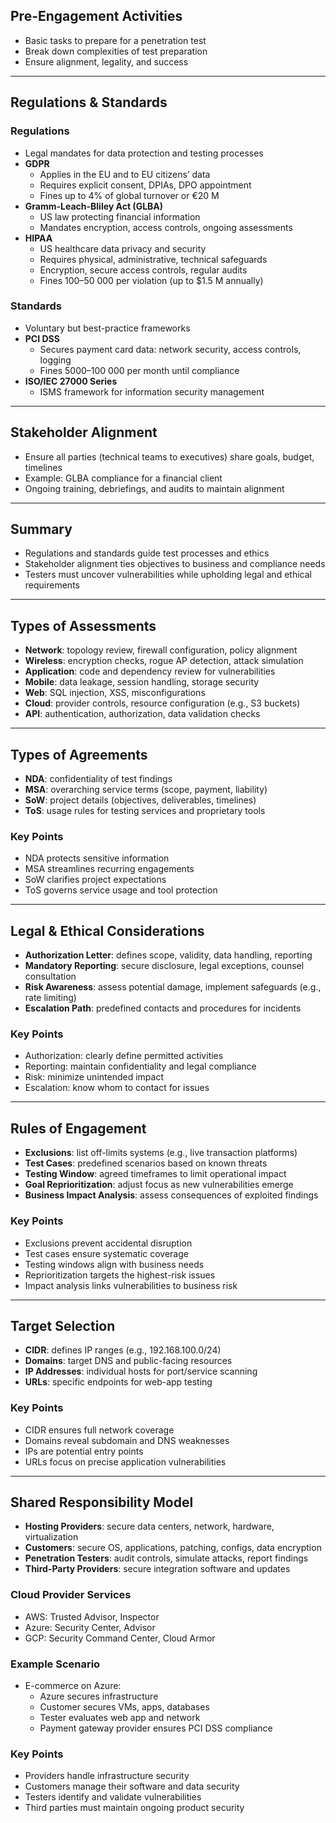 ## Pre-Engagement Activities  
- Basic tasks to prepare for a penetration test  
- Break down complexities of test preparation  
- Ensure alignment, legality, and success  

---

## Regulations & Standards  

### Regulations  
- Legal mandates for data protection and testing processes  
- **GDPR**  
  - Applies in the EU and to EU citizens’ data  
  - Requires explicit consent, DPIAs, DPO appointment  
  - Fines up to 4% of global turnover or €20 M  
- **Gramm-Leach-Bliley Act (GLBA)**  
  - US law protecting financial information  
  - Mandates encryption, access controls, ongoing assessments  
- **HIPAA**  
  - US healthcare data privacy and security  
  - Requires physical, administrative, technical safeguards  
  - Encryption, secure access controls, regular audits  
  - Fines $100–$50 000 per violation (up to $1.5 M annually)  

### Standards  
- Voluntary but best-practice frameworks  
- **PCI DSS**  
  - Secures payment card data: network security, access controls, logging  
  - Fines $5 000–$100 000 per month until compliance  
- **ISO/IEC 27000 Series**  
  - ISMS framework for information security management  

---

## Stakeholder Alignment  
- Ensure all parties (technical teams to executives) share goals, budget, timelines  
- Example: GLBA compliance for a financial client  
- Ongoing training, debriefings, and audits to maintain alignment  

---

## Summary  
- Regulations and standards guide test processes and ethics  
- Stakeholder alignment ties objectives to business and compliance needs  
- Testers must uncover vulnerabilities while upholding legal and ethical requirements  

---

## Types of Assessments  
- **Network**: topology review, firewall configuration, policy alignment  
- **Wireless**: encryption checks, rogue AP detection, attack simulation  
- **Application**: code and dependency review for vulnerabilities  
- **Mobile**: data leakage, session handling, storage security  
- **Web**: SQL injection, XSS, misconfigurations  
- **Cloud**: provider controls, resource configuration (e.g., S3 buckets)  
- **API**: authentication, authorization, data validation checks  

---

## Types of Agreements  
- **NDA**: confidentiality of test findings  
- **MSA**: overarching service terms (scope, payment, liability)  
- **SoW**: project details (objectives, deliverables, timelines)  
- **ToS**: usage rules for testing services and proprietary tools  

### Key Points  
- NDA protects sensitive information  
- MSA streamlines recurring engagements  
- SoW clarifies project expectations  
- ToS governs service usage and tool protection  

---

## Legal & Ethical Considerations  
- **Authorization Letter**: defines scope, validity, data handling, reporting  
- **Mandatory Reporting**: secure disclosure, legal exceptions, counsel consultation  
- **Risk Awareness**: assess potential damage, implement safeguards (e.g., rate limiting)  
- **Escalation Path**: predefined contacts and procedures for incidents  

### Key Points  
- Authorization: clearly define permitted activities  
- Reporting: maintain confidentiality and legal compliance  
- Risk: minimize unintended impact  
- Escalation: know whom to contact for issues  

---

## Rules of Engagement  
- **Exclusions**: list off-limits systems (e.g., live transaction platforms)  
- **Test Cases**: predefined scenarios based on known threats  
- **Testing Window**: agreed timeframes to limit operational impact  
- **Goal Reprioritization**: adjust focus as new vulnerabilities emerge  
- **Business Impact Analysis**: assess consequences of exploited findings  

### Key Points  
- Exclusions prevent accidental disruption  
- Test cases ensure systematic coverage  
- Testing windows align with business needs  
- Reprioritization targets the highest-risk issues  
- Impact analysis links vulnerabilities to business risk  

---

## Target Selection  
- **CIDR**: defines IP ranges (e.g., 192.168.100.0/24)  
- **Domains**: target DNS and public-facing resources  
- **IP Addresses**: individual hosts for port/service scanning  
- **URLs**: specific endpoints for web-app testing  

### Key Points  
- CIDR ensures full network coverage  
- Domains reveal subdomain and DNS weaknesses  
- IPs are potential entry points  
- URLs focus on precise application vulnerabilities  

---

## Shared Responsibility Model  
- **Hosting Providers**: secure data centers, network, hardware, virtualization  
- **Customers**: secure OS, applications, patching, configs, data encryption  
- **Penetration Testers**: audit controls, simulate attacks, report findings  
- **Third-Party Providers**: secure integration software and updates  

### Cloud Provider Services  
- AWS: Trusted Advisor, Inspector  
- Azure: Security Center, Advisor  
- GCP: Security Command Center, Cloud Armor  

### Example Scenario  
- E-commerce on Azure:  
  - Azure secures infrastructure  
  - Customer secures VMs, apps, databases  
  - Tester evaluates web app and network  
  - Payment gateway provider ensures PCI DSS compliance  

### Key Points  
- Providers handle infrastructure security  
- Customers manage their software and data security  
- Testers identify and validate vulnerabilities  
- Third parties must maintain ongoing product security  
